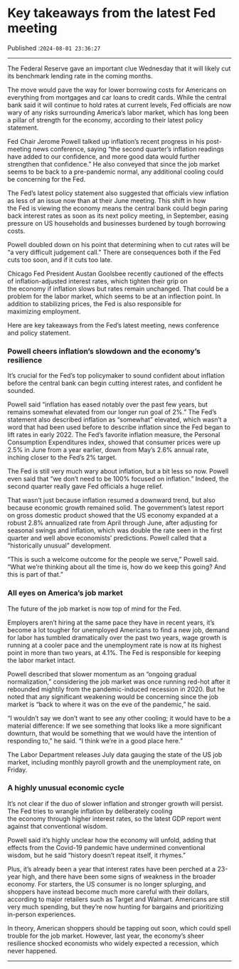 # Key takeaways from the latest Fed meeting

Published :`2024-08-01 23:36:27`

---

The Federal Reserve gave an important clue Wednesday that it will likely cut its benchmark lending rate in the coming months.

The move would pave the way for lower borrowing costs for Americans on everything from mortgages and car loans to credit cards. While the central bank said it will continue to hold rates at current levels, Fed officials are now wary of any risks surrounding America’s labor market, which has long been a pillar of strength for the economy, according to their latest policy statement.

Fed Chair Jerome Powell talked up inflation’s recent progress in his post-meeting news conference, saying “the second quarter’s inflation readings have added to our confidence, and more good data would further strengthen that confidence.” He also conveyed that since the job market seems to be back to a pre-pandemic normal, any additional cooling could be concerning for the Fed.

The Fed’s latest policy statement also suggested that officials view inflation as less of an issue now than at their June meeting. This shift in how the Fed is viewing the economy means the central bank could begin paring back interest rates as soon as its next policy meeting, in September, easing pressure on US households and businesses burdened by tough borrowing costs.

Powell doubled down on his point that determining when to cut rates will be “a very difficult judgement call.” There are consequences both if the Fed cuts too soon, and if it cuts too late.

Chicago Fed President Austan Goolsbee recently cautioned of the effects of inflation-adjusted interest rates, which tighten their grip on the economy if inflation slows but rates remain unchanged. That could be a problem for the labor market, which seems to be at an inflection point. In addition to stabilizing prices, the Fed is also responsible for maximizing employment.

Here are key takeaways from the Fed’s latest meeting, news conference and policy statement.

### Powell cheers inflation’s slowdown and the economy’s resilience

It’s crucial for the Fed’s top policymaker to sound confident about inflation before the central bank can begin cutting interest rates, and confident he sounded.

Powell said “inflation has eased notably over the past few years, but remains somewhat elevated from our longer run goal of 2%.” The Fed’s statement also described inflation as “somewhat” elevated, which wasn’t a word that had been used before to describe inflation since the Fed began to lift rates in early 2022. The Fed’s favorite inflation measure, the Personal Consumption Expenditures index, showed that consumer prices were up 2.5% in June from a year earlier, down from May’s 2.6% annual rate, inching closer to the Fed’s 2% target.

The Fed is still very much wary about inflation, but a bit less so now. Powell even said that “we don’t need to be 100% focused on inflation.” Indeed, the second quarter really gave Fed officials a huge relief.

That wasn’t just because inflation resumed a downward trend, but also because economic growth remained solid. The government’s latest report on gross domestic product showed that the US economy expanded at a robust 2.8% annualized rate from April through June, after adjusting for seasonal swings and inflation, which was double the rate seen in the first quarter and well above economists’ predictions. Powell called that a “historically unusual” development.

“This is such a welcome outcome for the people we serve,” Powell said. “What we’re thinking about all the time is, how do we keep this going? And this is part of that.”

### All eyes on America’s job market

The future of the job market is now top of mind for the Fed.

Employers aren’t hiring at the same pace they have in recent years, it’s become a lot tougher for unemployed Americans to find a new job, demand for labor has tumbled dramatically over the past two years, wage growth is running at a cooler pace and the unemployment rate is now at its highest point in more than two years, at 4.1%. The Fed is responsible for keeping the labor market intact.

Powell described that slower momentum as an “ongoing gradual normalization,” considering the job market was once running red-hot after it rebounded mightily from the pandemic-induced recession in 2020. But he noted that any significant weakening would be concerning since the job market is “back to where it was on the eve of the pandemic,” he said.

“I wouldn’t say we don’t want to see any other cooling; it would have to be a material difference: If we see something that looks like a more significant downturn, that would be something that we would have the intention of responding to,” he said. “I think we’re in a good place here.”

The Labor Department releases July data gauging the state of the US job market, including monthly payroll growth and the unemployment rate, on Friday.

### A highly unusual economic cycle

It’s not clear if the duo of slower inflation and stronger growth will persist. The Fed tries to wrangle inflation by deliberately cooling the economy through higher interest rates, so the latest GDP report went against that conventional wisdom.

Powell said it’s highly unclear how the economy will unfold, adding that effects from the Covid-19 pandemic have undermined conventional wisdom, but he said “history doesn’t repeat itself, it rhymes.”

Plus, it’s already been a year that interest rates have been perched at a 23-year high, and there have been some signs of weakness in the broader economy. For starters, the US consumer is no longer splurging, and shoppers have instead become much more careful with their dollars, according to major retailers such as Target and Walmart. Americans are still very much spending, but they’re now hunting for bargains and prioritizing in-person experiences.

In theory, American shoppers should be tapping out soon, which could spell trouble for the job market. However, last year, the economy’s sheer resilience shocked economists who widely expected a recession, which never happened.

---

